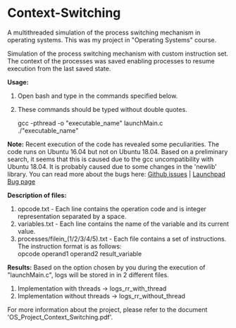 # Context-Switching
A multithreaded simulation of the process switching mechanism in operating systems. This was my project in "Operating Systems" course.

Simulation of the process switching mechanism with custom instruction set. The context of the processes was saved enabling processes to resume execution from the last saved state.

<strong>Usage:</strong>
1. Open bash and type in the commands specified below.
2. These commands should be typed without double quotes.
    
    gcc -pthread -o "executable_name" launchMain.c <br/>
    ./"executable_name"
    
<strong>Note:</strong> Recent execution of the code has revealed some peculiarities. The code runs on Ubuntu 16.04 but not on Ubuntu 18.04. Based on a preliminary search, it seems that this is caused due to the gcc uncompatibility with Ubuntu 18.04. It is probably caused due to some changes in the 'newlib' library. You can read more about the bugs here: [Github issues](https://github.com/travisgoodspeed/md380tools/issues/871) | [Launchpad Bug page](https://bugs.launchpad.net/gcc-arm-embedded/+bug/1772332)

<strong>Description of files:</strong>
1. opcode.txt - Each line contains the operation code and is integer representation separated by a space.
2. variables.txt - Each line contains the name of the variable and its current value.
3. processes/filein_(1/2/3/4/5).txt - Each file contains a set of instructions. <br />
The instruction format is as follows: <br />
opcode operand1 operand2 result_variable

<strong>Results:</strong>
Based on the option chosen by you during the execution of "launchMain.c", logs will be stored in in 2 different files.
1. Implementation with threads -> logs_rr_with_thread
2. Implementation without threads -> logs_rr_without_thread

For more information about the project, please refer to the document 'OS_Project_Context_Switching.pdf'.
